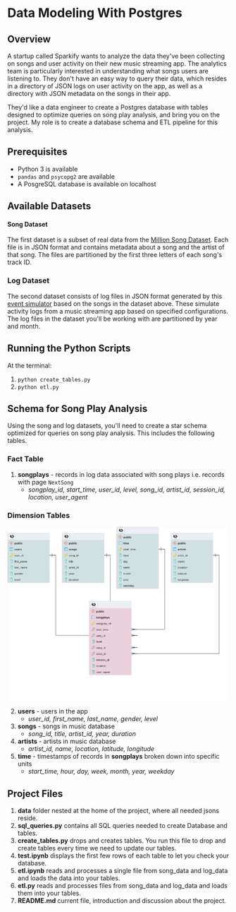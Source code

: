 # Data Modeling With Postgres

## Overview
A startup called Sparkify wants to analyze the data they've been collecting on songs and user activity on their new music streaming app. The analytics team is particularly interested in understanding what songs users are listening to.  They don't have an easy way to query their data, which resides in a directory of JSON logs on user activity on the app, as well as a directory with JSON metadata on the songs in their app.

They'd like a data engineer to create a Postgres database with tables designed to optimize queries on song play analysis, and bring you on the project. My role is to create a database schema and ETL pipeline for this analysis. 

## Prerequisites
-  Python 3 is available
-   `pandas`  and  `psycopg2`  are available
-   A PosgreSQL database is available on localhost


## Available Datasets

#### Song Dataset
The first dataset is a subset of real data from the  [Million Song Dataset](http://millionsongdataset.com/). Each file is in JSON format and contains metadata about a song and the artist of that song. The files are partitioned by the first three letters of each song's track ID.

### Log Dataset

The second dataset consists of log files in JSON format generated by this  [event simulator](https://github.com/Interana/eventsim)  based on the songs in the dataset above. These simulate activity logs from a music streaming app based on specified configurations.
The log files in the dataset you'll be working with are partitioned by year and month.

## Running the Python Scripts

At the terminal:
1.  `python create_tables.py`
2.  `python etl.py`


## Schema for Song Play Analysis

Using the song and log datasets, you'll need to create a star schema optimized for queries on song play analysis. This includes the following tables.

### Fact Table

1.  **songplays**  - records in log data associated with song plays i.e. records with page  `NextSong`
    -   _songplay_id, start_time, user_id, level, song_id, artist_id, session_id, location, user_agent_
### Dimension Tables


![Database Schema](https://github.com/AAshry/data_modeling_with_postgres/blob/main/Database_Schema.png)


2.  **users**  - users in the app
    -   _user_id, first_name, last_name, gender, level_
3.  **songs**  - songs in music database
    -   _song_id, title, artist_id, year, duration_
4.  **artists**  - artists in music database
    -   _artist_id, name, location, latitude, longitude_
5.  **time**  - timestamps of records in  **songplays**  broken down into specific units
    -   _start_time, hour, day, week, month, year, weekday_


## Project Files

1.  **data**  folder nested at the home of the project, where all needed jsons reside.
2.  **sql_queries.py**  contains all  SQL queries needed to create Database and tables.
3.  **create_tables.py**  drops and creates tables. You run this file to drop and create tables every time we need to update our tables.
4.  **test.ipynb**  displays the first few rows of each table to let you check your database.
5.  **etl.ipynb**  reads and processes a single file from song_data and log_data and loads the data into your tables.
6.  **etl.py**  reads and processes files from song_data and log_data and loads them into your tables.
7.  **README.md**  current file, introduction and discussion about the project.


